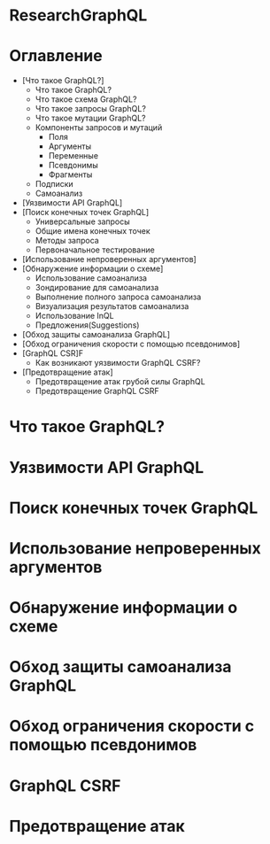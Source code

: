 # ResearchGraphQL

# Оглавление

- [Что такое GraphQL?]
  - Что такое GraphQL?
  - Что такое схема GraphQL?
  - Что такое запросы GraphQL?
  - Что такое мутации GraphQL?
  - Компоненты запросов и мутаций
    - Поля
    - Аргументы
    - Переменные
    - Псевдонимы
    - Фрагменты
  - Подписки
  - Самоанализ
- [Уязвимости API GraphQL]
- [Поиск конечных точек GraphQL]
  - Универсальные запросы
  - Общие имена конечных точек
  - Методы запроса
  - Первоначальное тестирование
- [Использование непроверенных аргументов]
- [Обнаружение информации о схеме]
  - Использование самоанализа
  - Зондирование для самоанализа
  - Выполнение полного запроса самоанализа
  - Визуализация результатов самоанализа
  - Использование InQL
  - Предложения(Suggestions)
- [Обход защиты самоанализа GraphQL]
- [Обход ограничения скорости с помощью псевдонимов]
- [GraphQL CSR]F
  - Как возникают уязвимости GraphQL CSRF?
- [Предотвращение атак]
  - Предотвращение атак грубой силы GraphQL
  - Предотвращение GraphQL CSRF

# <a id="title1">Что такое GraphQL?</a>

# <a id="title2">Уязвимости API GraphQL</a>

# <a id="title3">Поиск конечных точек GraphQL</a>

# <a id="title4">Использование непроверенных аргументов</a>

# <a id="title5">Обнаружение информации о схеме</a>

# <a id="title6">Обход защиты самоанализа GraphQL</a>

# <a id="title7">Обход ограничения скорости с помощью псевдонимов</a>

# <a id="title8">GraphQL CSRF</a>

# <a id="title9">Предотвращение атак</a>
